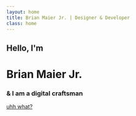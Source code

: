 ```yaml
---
layout: home
title: Brian Maier Jr. | Designer & Developer
class: home
---
```


<h2 class="animated slideInLeft">Hello, I'm</h2>
<h1 class="animated fadeIn" id="fittext">Brian Maier Jr.</h1>
<h3 class="animated fadeIn">&amp; I am a digital craftsman</h3>
<a class="animated fadeIn" href="#craftsman">uhh what?</a>
